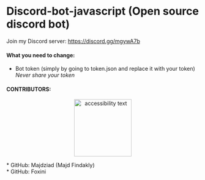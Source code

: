 # Discord-bot-javascript (Open source discord bot)
Join my Discord server: https://discord.gg/mgywA7b

#### What you need to change:
* Bot token (simply by going to token.json and replace it with your token) *Never share your token* 

#### CONTRIBUTORS:
<p align="center">
  <img src="https://avatars2.githubusercontent.com/u/41499505?s=400&u=7df44029a75892f59537f8d5cfa527afb8d16aa7&v=4" width="150" alt="accessibility text">
</p>
* GitHub: Majdziad (Majd Findakly)<br>
* GitHub: Foxini
